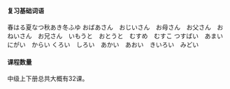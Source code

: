 #### 复习基础词语
春はる夏なつ秋あき冬ふゆ
おばあさん　おじいさん　お母さん　お父さん　おねいさん　お兄さん　いもうと　おとうと　むすめ　むすこ
つすばい　あまい　にがい　からい
くろい　しろい　あかい　あおい　きいろい　みどい

#### 课程数量
中级上下册总共大概有32课。


